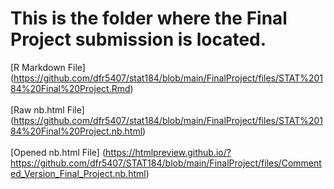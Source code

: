 # This is the folder where the Final Project submission is located.

[R Markdown File] (https://github.com/dfr5407/stat184/blob/main/FinalProject/files/STAT%20184%20Final%20Project.Rmd) <br> <br>
[Raw nb.html File] (https://github.com/dfr5407/stat184/blob/main/FinalProject/files/STAT%20184%20Final%20Project.nb.html) <br> <br>
[Opened nb.html File] (https://htmlpreview.github.io/?https://github.com/dfr5407/STAT184/blob/main/FinalProject/files/Commented_Version_Final_Project.nb.html) <br>
